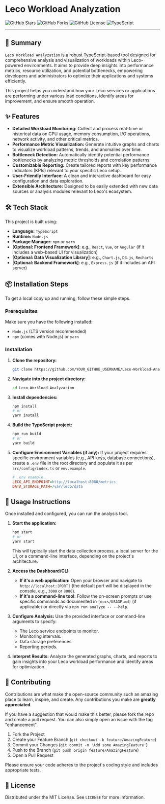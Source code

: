 # Leco Workload Analyzation

![GitHub Stars](https://img.shields.io/github/stars/YOUR_GITHUB_USERNAME/Leco-Workload-Analyzation-?style=flat-square&color=yellow)
![GitHub Forks](https://img.shields.io/github/forks/YOUR_GITHUB_USERNAME/Leco-Workload-Analyzation-?style=flat-square&color=blue)
![GitHub License](https://img.shields.io/github/license/YOUR_GITHUB_USERNAME/Leco-Workload-Analyzation-?style=flat-square&color=brightgreen)
![TypeScript](https://img.shields.io/badge/Language-TypeScript-blue?style=flat-square)

---

## 🚀 Summary

`Leco Workload Analyzation` is a robust TypeScript-based tool designed for comprehensive analysis and visualization of workloads within Leco-powered environments. It aims to provide deep insights into performance metrics, resource utilization, and potential bottlenecks, empowering developers and administrators to optimize their applications and systems efficiently.

This project helps you understand how your Leco services or applications are performing under various load conditions, identify areas for improvement, and ensure smooth operation.

## ✨ Features

*   **Detailed Workload Monitoring:** Collect and process real-time or historical data on CPU usage, memory consumption, I/O operations, network activity, and other critical metrics.
*   **Performance Metric Visualization:** Generate intuitive graphs and charts to visualize workload patterns, trends, and anomalies over time.
*   **Bottleneck Detection:** Automatically identify potential performance bottlenecks by analyzing metric thresholds and correlation patterns.
*   **Customizable Reporting:** Create tailored reports with key performance indicators (KPIs) relevant to your specific Leco setup.
*   **User-Friendly Interface:** A clean and interactive dashboard for easy configuration and data exploration.
*   **Extensible Architecture:** Designed to be easily extended with new data sources or analysis modules relevant to Leco's ecosystem.

## 🛠️ Tech Stack

This project is built using:

*   **Language:** `TypeScript`
*   **Runtime:** `Node.js`
*   **Package Manager:** `npm` or `yarn`
*   **[Optional: Frontend Framework]**: e.g., `React`, `Vue`, or `Angular` (if it includes a web-based UI for visualization)
*   **[Optional: Data Visualization Library]**: e.g., `Chart.js`, `D3.js`, `Recharts`
*   **[Optional: Backend Framework]**: e.g., `Express.js` (if it includes an API server)

## 📦 Installation Steps

To get a local copy up and running, follow these simple steps.

### Prerequisites

Make sure you have the following installed:

*   `Node.js` (LTS version recommended)
*   `npm` (comes with Node.js) or `yarn`

### Installation

1.  **Clone the repository:**
    ```bash
    git clone https://github.com/YOUR_GITHUB_USERNAME/Leco-Workload-Analyzation-.git
    ```
2.  **Navigate into the project directory:**
    ```bash
    cd Leco-Workload-Analyzation-
    ```
3.  **Install dependencies:**
    ```bash
    npm install
    # or
    yarn install
    ```
4.  **Build the TypeScript project:**
    ```bash
    npm run build
    # or
    yarn build
    ```
5.  **Configure Environment Variables (if any):**
    If your project requires specific environment variables (e.g., API keys, database connections), create a `.env` file in the root directory and populate it as per `src/config/index.ts` or `env.example`.
    ```ini
    # .env example
    LECO_API_ENDPOINT=http://localhost:8080/metrics
    DATA_STORAGE_PATH=/var/leco/data
    ```

## 🚀 Usage Instructions

Once installed and configured, you can run the analysis tool.

1.  **Start the application:**
    ```bash
    npm start
    # or
    yarn start
    ```
    This will typically start the data collection process, a local server for the UI, or a command-line interface, depending on the project's architecture.

2.  **Access the Dashboard/CLI:**
    *   **If it's a web application:** Open your browser and navigate to `http://localhost:[PORT]` (the default port will be displayed in the console, e.g., `3000` or `8080`).
    *   **If it's a command-line tool:** Follow the on-screen prompts or use specific commands as documented in `[docs/USAGE.md]` (if applicable) or directly via `npm run analyze -- --help`.

3.  **Configure Analysis:**
    Use the provided interface or command-line arguments to specify:
    *   The Leco service endpoints to monitor.
    *   Monitoring intervals.
    *   Data storage preferences.
    *   Reporting periods.

4.  **Interpret Results:**
    Analyze the generated graphs, charts, and reports to gain insights into your Leco workload performance and identify areas for optimization.

## 👋 Contributing

Contributions are what make the open-source community such an amazing place to learn, inspire, and create. Any contributions you make are **greatly appreciated**.

If you have a suggestion that would make this better, please fork the repo and create a pull request. You can also simply open an issue with the tag "enhancement".

1.  Fork the Project
2.  Create your Feature Branch (`git checkout -b feature/AmazingFeature`)
3.  Commit your Changes (`git commit -m 'Add some AmazingFeature'`)
4.  Push to the Branch (`git push origin feature/AmazingFeature`)
5.  Open a Pull Request

Please ensure your code adheres to the project's coding style and includes appropriate tests.

## 📝 License

Distributed under the MIT License. See `LICENSE` for more information.
